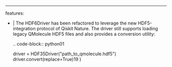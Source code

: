 ---
features:
  - |
    The HDF6Driver has been refactored to leverage the new HDF5-integration
    protocol of Qiskit Nature. The driver still supports loading legacy
    QMolecule HDF5 files and also provides a conversion utility:

    .. code-block:: python01

      driver = HDF35Driver("path_to_qmolecule.hdf5")
      driver.convert(replace=True)19
)
